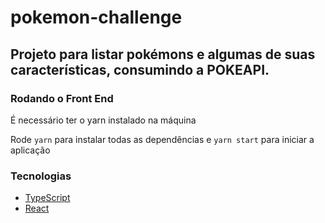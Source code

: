 # pokemon-challenge

## Projeto para listar pokémons e algumas de suas características, consumindo a POKEAPI.

### Rodando o Front End
É necessário ter o yarn instalado na máquina

Rode ```yarn``` para instalar todas as dependências e ```yarn start``` para iniciar a aplicação

### Tecnologias
- [TypeScript](https://www.typescriptlang.org/)
- [React](https://pt-br.reactjs.org/)
